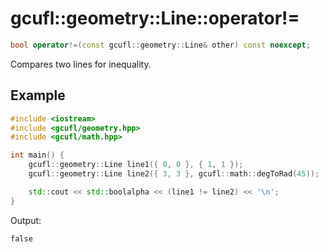 # gcufl::geometry::Line::operator!=
```cpp
bool operator!=(const gcufl::geometry::Line& other) const noexcept;
```
Compares two lines for inequality.
## Example
```cpp
#include <iostream>
#include <gcufl/geometry.hpp>
#include <gcufl/math.hpp>

int main() {
	gcufl::geometry::Line line1({ 0, 0 }, { 1, 1 });
	gcufl::geometry::Line line2({ 3, 3 }, gcufl::math::degToRad(45));

	std::cout << std::boolalpha << (line1 != line2) << '\n';
}
```
Output:
```
false
```
